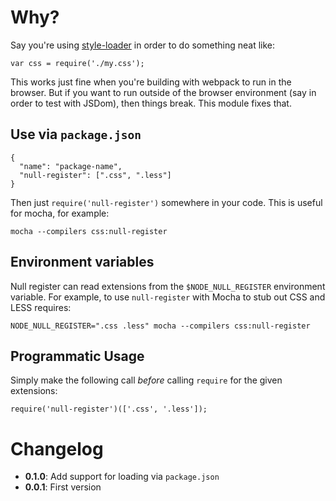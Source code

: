 # Why?

Say you're using [style-loader](https://github.com/webpack/style-loader) in order to do something neat like:

```
var css = require('./my.css');
``` 

This works just fine when you're building with webpack to run in the browser. But if you want to run outside of the browser environment (say in order to test with JSDom), then things break. This module fixes that.

## Use via `package.json`

```
{
  "name": "package-name",
  "null-register": [".css", ".less"]
}
```

Then just `require('null-register')` somewhere in your code. This is useful for mocha, for example:

```
mocha --compilers css:null-register
```

## Environment variables

Null register can read extensions from the `$NODE_NULL_REGISTER` environment variable. For example, to use `null-register` with Mocha to stub out CSS and LESS requires:

```
NODE_NULL_REGISTER=".css .less" mocha --compilers css:null-register
```

## Programmatic Usage

Simply make the following call *before* calling `require` for the given extensions:

```
require('null-register')(['.css', '.less']);
```

# Changelog

* **0.1.0**: Add support for loading via `package.json`
* **0.0.1**: First version
